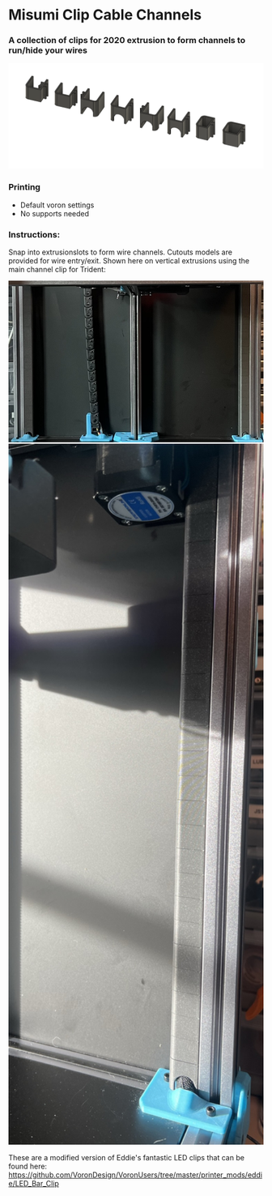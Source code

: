 # Misumi Clip Cable Channels
 ### A collection of clips for 2020 extrusion to form channels to run/hide your wires 
 
<img src="./Images/Misumi Clip Channels.png" width=1000>

### Printing
  * Default voron settings
  * No supports needed

### Instructions:
 
Snap into extrusionslots to form wire channels. Cutouts models are provided for wire entry/exit. Shown here on vertical extrusions using the main channel clip for Trident:

<img src="./Images/channels_installed2.jpg" width=600>
<img src="./Images/channel-installed.jpg" width=600>

These are a modified version of Eddie's fantastic LED clips that can be found here: https://github.com/VoronDesign/VoronUsers/tree/master/printer_mods/eddie/LED_Bar_Clip
